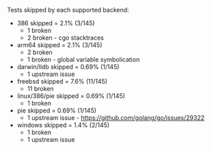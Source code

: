 Tests skipped by each supported backend:

* 386 skipped = 2.1% (3/145)
	* 1 broken
	* 2 broken - cgo stacktraces
* arm64 skipped = 2.1% (3/145)
	* 2 broken
	* 1 broken - global variable symbolication
* darwin/lldb skipped = 0.69% (1/145)
	* 1 upstream issue
* freebsd skipped = 7.6% (11/145)
	* 11 broken
* linux/386/pie skipped = 0.69% (1/145)
	* 1 broken
* pie skipped = 0.69% (1/145)
	* 1 upstream issue - https://github.com/golang/go/issues/29322
* windows skipped = 1.4% (2/145)
	* 1 broken
	* 1 upstream issue
